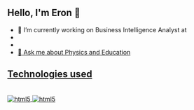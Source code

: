 ## Hello, I'm Eron 👋

<!--
**Theophorus3/Theophorus3** is a ✨ _special_ ✨ repository because its `README.md` (this file) appears on your GitHub profile.

Here are some ideas to get you started:
- 🌱 I’m currently learning ...
- 👯 I’m looking to collaborate on ...
- 🤔 I’m looking for help with ...
- 📫 How to reach me: ...
- 😄 Pronouns: ...
- ⚡ Fun fact: ...
-->
- 🔭 I’m currently working on Business Intelligence Analyst at <div>
- <a href="https://alicerceedu.com.br/">
- </div>
- 💬 Ask me about Physics and Education
## Technologies used

<div style="display: inline_block"><br/>
  <img align="center" alt="html5" src="https://img.shields.io/badge/PostgreSQL-316192?style=for-the-badge&logo=postgresql&logoColor=white"/>
  <img align="center" alt="html5" src="https://img.shields.io/badge/Google%20Sheets-34A853?style=for-the-badge&logo=google-sheets&logoColor=white"/>
